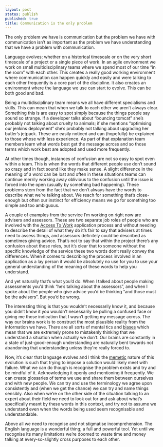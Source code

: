 ```yaml
---
layout: post
status: publish
published: true
title: Communication is the only problem
---
```

<p class="standfirst">The only problem we have is communication but the problem we have with communication isn’t as important as the problem we have understanding that we have a problem with communication.</p>

Language evolves; whether on a historical timescale or on the very short timescale of a project or a single piece of work. In an agile environment we work on small multidisciplinary teams where we spend most of our time “in the room” with each other. This creates a really good working environment where communication can happen quickly and easily and were talking to each other frequently is a core part of the discipline. It also creates an environment where the language we use can start to evolve. This can be both good and bad.

Being a multidisciplinary team means we all have different specialisms and skills. This can mean that when we talk to each other we aren’t always clear. Something this is are easy to spot simply because the things people say sound so strange. If a developer talks about “bouncing tomcat” she’s probably not talking about cruelty to animals; if she mentions “optimising our jenkins deployment” she’s probably not talking about upgrading her butler’s jetpack. These are easily noticed and can (hopefully) be explained to those whose with less experience. As part of that explanation team members learn what words best get the message across and so those terms which work best are adopted and used more frequently.

At other times though, instances of confusion are not so easy to spot even within a team. This is when the words that different people use don’t sound so crazy and in fact sound like they make sense. A slight difference in the meaning of a word can be lost and often in these situations teams can continue merrily working away oblivious to the confusion until the issue is forced into the open (usually by something bad happening). These problems stem from the fact that we don’t always have the words to describe what we’re talking about. We reach for something that’s close-enough but often our instinct for efficiency means we go for something too simple and too ambiguous.

A couple of examples from the service I’m working on right now are advisers and assessors. These are two separate job roles of people who are involved with the [Access To Work](https://www.gov.uk/access-to-work/overview) application process and without needing to describe the detail of what they do it’s fair to say that advisers at times need to assess things, and assessors definitely could be described as sometimes giving advice. That’s not to say that within the project there’s any confusion about these roles, but it’s clear that to someone without the specific knowledge of the service these two words don’t really convey the differences. When it comes to describing the process involved in an application as a lay person it would be absolutely no use for you to use your general understanding of the meaning of these words to help you understand.

And yet naturally that’s what you’d do. When I talked about people making assessments you’d think “he’s talking about the assessors”, and when I spoke about the people who give advice you’d be thinking “and those must be the advisers”. But you’d be wrong.

The interesting thing is that you wouldn’t necessarily know it, and because you didn’t know it you wouldn’t necessarily be pulling a confused face or giving me those indication that I wasn’t getting my message across. The way our brains work is to construct the most plausible reality from the information we have. There are all sorts of mental tics and [biases](https://en.wikipedia.org/wiki/Confirmation_bias) which mean that we are extremely prone to mistakenly thinking that we understand a situation when actually we don’t. Our brains are constantly in a state of just-good-enough understanding are naturally bent towards not abandoning that understanding unless they're really forced to.

Now, it’s clear that language evolves and I think the [memetic](https://en.wikipedia.org/wiki/Memetics) nature of this evolution is such that trying to impose a solution would likely meet with failure. What we can do though is recognise the problem exists and try and be mindful of it. Acknowledging it openly and mentioning it frequently. We can create glossaries of terms we use and share them between ourselves and with new people. We can try and use the terminology we agree upon consistently and (when we get the chance) we can try and name things sensibly. Also when we’re on the other side of the situation talking to an expert about their field we need to look out for and ask about what’s specifically meant by these words in this context, and try not to assume we understand even when the words being used seem recognisable and understandable.

Above all we need to recognise and not stigmatise incomprehension. The English language is a wonderful thing; a full and powerful tool. Yet until we recognise its many limitations we’re doomed to waste time and money talking at every-so-slightly cross purposes to each other.
